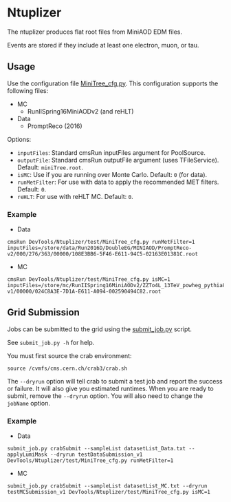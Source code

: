 Ntuplizer
=========

The ntuplizer produces flat root files from MiniAOD EDM files.

Events are stored if they include at least one electron, muon, or tau.

Usage
-----

Use the configuration file [MiniTree_cfg.py](test/MiniTree_cfg.py).
This configuration supports the following files:
 * MC
   * RunIISpring16MiniAODv2 (and reHLT)
 * Data
   * PromptReco (2016)

Options:
 * `inputFiles`: Standard cmsRun inputFiles argument for PoolSource.
 * `outputFile`: Standard cmsRun outputFile argument (uses TFileService). Default: `miniTree.root`.
 * `isMC`: Use if you are running over Monte Carlo. Default: `0` (for data).
 * `runMetFilter`: For use with data to apply the recommended MET filters. Default: `0`.
 * `reHLT`: For use with reHLT MC. Default: `0`.

### Example

 * Data
```
cmsRun DevTools/Ntuplizer/test/MiniTree_cfg.py runMetFilter=1 inputFiles=/store/data/Run2016D/DoubleEG/MINIAOD/PromptReco-v2/000/276/363/00000/108E3BB6-5F46-E611-94C5-02163E01381C.root
```

 * MC
```
cmsRun DevTools/Ntuplizer/test/MiniTree_cfg.py isMC=1 inputFiles=/store/mc/RunIISpring16MiniAODv2/ZZTo4L_13TeV_powheg_pythia8/MINIAODSIM/PUSpring16_80X_mcRun2_asymptotic_2016_miniAODv2_v0-v1/00000/024C8A3E-7D1A-E611-A094-002590494C82.root
```

Grid Submission
---------------

Jobs can be submitted to the grid using the [submit_job.py](../Utilities/scripts/submit_job.py) script.

See `submit_job.py -h` for help.

You must first source the crab environment:

```
source /cvmfs/cms.cern.ch/crab3/crab.sh
```

The `--dryrun` option will tell crab to submit a test job and report the success or failure.
It will also give you estimated runtimes. When you are ready to submit, remove the `--dryrun` option.
You will also need to change the `jobName` option.

### Example

 * Data
```
submit_job.py crabSubmit --sampleList datasetList_Data.txt --applyLumiMask --dryrun testDataSubmission_v1 DevTools/Ntuplizer/test/MiniTree_cfg.py runMetFilter=1
```

 * MC
```
submit_job.py crabSubmit --sampleList datasetList_MC.txt --dryrun testMCSubmission_v1 DevTools/Ntuplizer/test/MiniTree_cfg.py isMC=1
```

